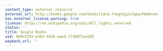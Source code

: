 ```yaml
---
content_type: external-resource
external_url: http://books.google.com/books?id=d-7vegnIgJsC&pg=PA40=onepage
has_external_license_warning: true
license: https://en.wikipedia.org/wiki/All_rights_reserved
status: ''
title: Google Books
uid: 909c5782-e1b5-441b-aae4-17309f1ae285
wayback_url: ''
---
```

